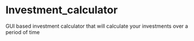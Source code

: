 # Investment_calculator
GUI based investment calculator that will calculate your investments over a period of time 
